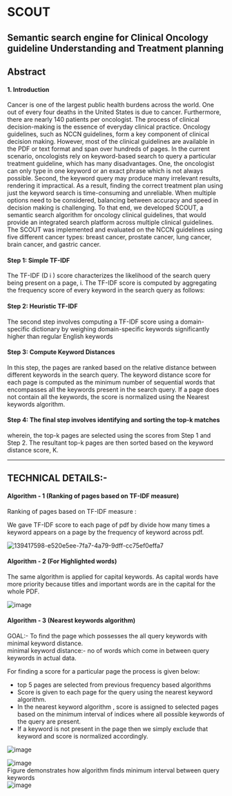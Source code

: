 # SCOUT
## Semantic search engine for Clinical Oncology guideline Understanding and  Treatment planning

## Abstract

#### 1. Introduction
Cancer is one of the largest public health burdens across the world. One out of every four
deaths in the United States is due to cancer. Furthermore, there are nearly 140 patients per
oncologist. The process of clinical decision-making is the essence of everyday clinical
practice. Oncology guidelines, such as NCCN guidelines, form a key component of clinical
decision making. However, most of the clinical guidelines are available in the PDF or text format
and span over hundreds of pages. In the current scenario, oncologists rely on keyword-based
search to query a particular treatment guideline, which has many disadvantages. One, the
oncologist can only type in one keyword or an exact phrase which is not always possible.
Second, the keyword query may produce many irrelevant results, rendering it impractical. As a
result, finding the correct treatment plan using just the keyword search is time-consuming and
unreliable. When multiple options need to be considered, balancing between accuracy and
speed in decision making is challenging. To that end, we developed SCOUT, a semantic search
algorithm for oncology clinical guidelines, that would provide an integrated search platform
across multiple clinical guidelines. The SCOUT was implemented and evaluated on the NCCN
guidelines using five different cancer types: breast cancer, prostate cancer, lung cancer, brain
cancer, and gastric cancer.

#### Step 1: Simple TF-IDF
The TF-IDF (D i ) score characterizes the likelihood of the search query being present on a page,
i. The TF-IDF score is computed by aggregating the frequency score of every keyword in the
search query as follows:

#### Step 2: Heuristic TF-IDF
The second step involves computing a TF-IDF score using a domain-specific dictionary by
weighing domain-specific keywords significantly higher than regular English keywords

#### Step 3: Compute Keyword Distances
In this step, the pages are ranked based on the relative distance between different keywords in
the search query. The keyword distance score for each page is computed as the minimum
number of sequential words that encompasses all the keywords present in the search query. If a
page does not contain all the keywords, the score is normalized using the Nearest keywords algorithm.

#### Step 4: The final step involves identifying and sorting the top-k matches
wherein, the top-k pages are selected using the scores from Step 1 and Step 2. The resultant top-k pages are then
sorted based on the keyword distance score, K.

---------------------------------------------------------------------------------------------------------------------------------------------------------------------------------
## TECHNICAL DETAILS:-
#### Algorithm - 1 (Ranking of pages based on TF-IDF measure) 
Ranking of pages based on TF-IDF measure :
  
  
We gave TF-IDF score to each page of pdf by divide how many times a keyword appears on a page by the frequency of keyword across pdf.

![139417598-e520e5ee-7fa7-4a79-9dff-cc75ef0effa7](https://user-images.githubusercontent.com/49832962/139422212-2541c79b-2913-4305-b169-400fabf3e29f.png)



#### Algorithm - 2 (For Highlighted words)
The same algorithm is applied for capital keywords. As capital words have more priority because titles and important words are in the capital for the whole PDF.

![image](https://user-images.githubusercontent.com/49832962/139417800-22e66403-0a38-4ec2-b567-81eaaa00f3c5.png)


#### Algorithm - 3 (Nearest keywords algorithm)

GOAL:- To find the page which possesses the all query keywords with minimal keyword distance.  
minimal keyword distance:- no of words which come in between query keywords in actual data.  

For finding a score for a particular page the process is given below:  
  
- top 5 pages are selected from previous frequency based algorithms   
- Score is given to each page for the query using the nearest keyword algorithm.     
- In the nearest keyword algorithm , score is assigned to selected pages based on the minimum interval of indices where all possible keywords of the query are present.
- If  a keyword is not present in the page then we simply exclude that keyword and score is normalized accordingly.

![image](https://user-images.githubusercontent.com/49832962/139418376-03d10a5e-5ac7-4463-bc7c-d17131cf1d71.png)

![image](https://user-images.githubusercontent.com/49832962/139419221-122e6462-fdad-4b97-9cd7-260216e8aad4.png)  
Figure demonstrates how algorithm finds minimum interval between query keywords  
![image](https://user-images.githubusercontent.com/49832962/139419439-2456c6fc-dbe5-4754-ae88-a60862bd6077.png)




